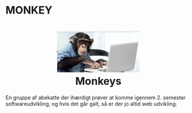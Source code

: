 # MONKEY
<h1 align="center">
	<img alt="cgapp logo" src="https://github.com/mrulle/ucl_airport_project/blob/master/monkey.jpeg" width="224px"/><br/>
	Monkeys
</h1>
En gruppe af abekatte der ihærdigt prøver at komme igennem 2. semester softwareudvikling, og hvis det går galt, så er der jo altid web udvikling.
